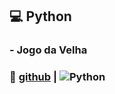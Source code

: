 ## :computer: Python
### - Jogo da Velha
### :eyes: [github](https://github.com/d7pimenta/pyJogoDaVelha) | ![Python](https://img.shields.io/badge/Python-3776AB.svg?style=for-the-badge&logo=python3&logoColor=%2361DAFB)

